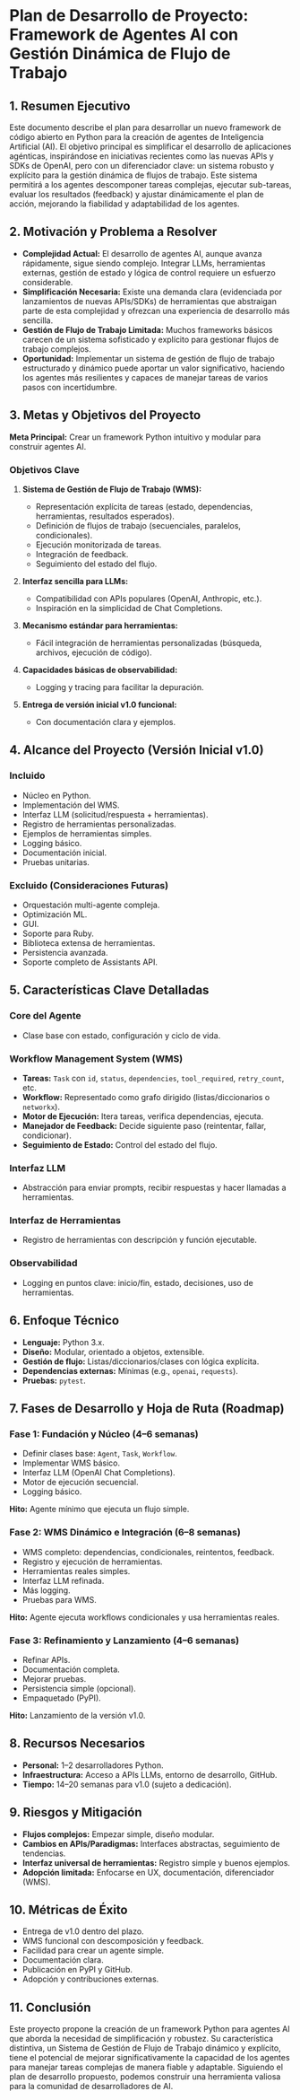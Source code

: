 # Plan de Desarrollo de Proyecto: Framework de Agentes AI con Gestión Dinámica de Flujo de Trabajo

## 1. Resumen Ejecutivo

Este documento describe el plan para desarrollar un nuevo framework de código abierto en Python para la creación de agentes de Inteligencia Artificial (AI). El objetivo principal es simplificar el desarrollo de aplicaciones agénticas, inspirándose en iniciativas recientes como las nuevas APIs y SDKs de OpenAI, pero con un diferenciador clave: un sistema robusto y explícito para la gestión dinámica de flujos de trabajo. Este sistema permitirá a los agentes descomponer tareas complejas, ejecutar sub-tareas, evaluar los resultados (feedback) y ajustar dinámicamente el plan de acción, mejorando la fiabilidad y adaptabilidad de los agentes.

## 2. Motivación y Problema a Resolver

- **Complejidad Actual:** El desarrollo de agentes AI, aunque avanza rápidamente, sigue siendo complejo. Integrar LLMs, herramientas externas, gestión de estado y lógica de control requiere un esfuerzo considerable.
- **Simplificación Necesaria:** Existe una demanda clara (evidenciada por lanzamientos de nuevas APIs/SDKs) de herramientas que abstraigan parte de esta complejidad y ofrezcan una experiencia de desarrollo más sencilla.
- **Gestión de Flujo de Trabajo Limitada:** Muchos frameworks básicos carecen de un sistema sofisticado y explícito para gestionar flujos de trabajo complejos.
- **Oportunidad:** Implementar un sistema de gestión de flujo de trabajo estructurado y dinámico puede aportar un valor significativo, haciendo los agentes más resilientes y capaces de manejar tareas de varios pasos con incertidumbre.

## 3. Metas y Objetivos del Proyecto

**Meta Principal:** Crear un framework Python intuitivo y modular para construir agentes AI.

### Objetivos Clave

1. **Sistema de Gestión de Flujo de Trabajo (WMS):**
   - Representación explícita de tareas (estado, dependencias, herramientas, resultados esperados).
   - Definición de flujos de trabajo (secuenciales, paralelos, condicionales).
   - Ejecución monitorizada de tareas.
   - Integración de feedback.
   - Seguimiento del estado del flujo.

2. **Interfaz sencilla para LLMs:**
   - Compatibilidad con APIs populares (OpenAI, Anthropic, etc.).
   - Inspiración en la simplicidad de Chat Completions.

3. **Mecanismo estándar para herramientas:**
   - Fácil integración de herramientas personalizadas (búsqueda, archivos, ejecución de código).

4. **Capacidades básicas de observabilidad:**
   - Logging y tracing para facilitar la depuración.

5. **Entrega de versión inicial v1.0 funcional:**
   - Con documentación clara y ejemplos.

## 4. Alcance del Proyecto (Versión Inicial v1.0)

### Incluido

- Núcleo en Python.
- Implementación del WMS.
- Interfaz LLM (solicitud/respuesta + herramientas).
- Registro de herramientas personalizadas.
- Ejemplos de herramientas simples.
- Logging básico.
- Documentación inicial.
- Pruebas unitarias.

### Excluido (Consideraciones Futuras)

- Orquestación multi-agente compleja.
- Optimización ML.
- GUI.
- Soporte para Ruby.
- Biblioteca extensa de herramientas.
- Persistencia avanzada.
- Soporte completo de Assistants API.

## 5. Características Clave Detalladas

### Core del Agente

- Clase base con estado, configuración y ciclo de vida.

### Workflow Management System (WMS)

- **Tareas:** `Task` con `id`, `status`, `dependencies`, `tool_required`, `retry_count`, etc.
- **Workflow:** Representado como grafo dirigido (listas/diccionarios o `networkx`).
- **Motor de Ejecución:** Itera tareas, verifica dependencias, ejecuta.
- **Manejador de Feedback:** Decide siguiente paso (reintentar, fallar, condicionar).
- **Seguimiento de Estado:** Control del estado del flujo.

### Interfaz LLM

- Abstracción para enviar prompts, recibir respuestas y hacer llamadas a herramientas.

### Interfaz de Herramientas

- Registro de herramientas con descripción y función ejecutable.

### Observabilidad

- Logging en puntos clave: inicio/fin, estado, decisiones, uso de herramientas.

## 6. Enfoque Técnico

- **Lenguaje:** Python 3.x.
- **Diseño:** Modular, orientado a objetos, extensible.
- **Gestión de flujo:** Listas/diccionarios/clases con lógica explícita.
- **Dependencias externas:** Mínimas (e.g., `openai`, `requests`).
- **Pruebas:** `pytest`.

## 7. Fases de Desarrollo y Hoja de Ruta (Roadmap)

### Fase 1: Fundación y Núcleo (4–6 semanas)

- Definir clases base: `Agent`, `Task`, `Workflow`.
- Implementar WMS básico.
- Interfaz LLM (OpenAI Chat Completions).
- Motor de ejecución secuencial.
- Logging básico.

**Hito:** Agente mínimo que ejecuta un flujo simple.

### Fase 2: WMS Dinámico e Integración (6–8 semanas)

- WMS completo: dependencias, condicionales, reintentos, feedback.
- Registro y ejecución de herramientas.
- Herramientas reales simples.
- Interfaz LLM refinada.
- Más logging.
- Pruebas para WMS.

**Hito:** Agente ejecuta workflows condicionales y usa herramientas reales.

### Fase 3: Refinamiento y Lanzamiento (4–6 semanas)

- Refinar APIs.
- Documentación completa.
- Mejorar pruebas.
- Persistencia simple (opcional).
- Empaquetado (PyPI).

**Hito:** Lanzamiento de la versión v1.0.

## 8. Recursos Necesarios

- **Personal:** 1–2 desarrolladores Python.
- **Infraestructura:** Acceso a APIs LLMs, entorno de desarrollo, GitHub.
- **Tiempo:** 14–20 semanas para v1.0 (sujeto a dedicación).

## 9. Riesgos y Mitigación

- **Flujos complejos:** Empezar simple, diseño modular.
- **Cambios en APIs/Paradigmas:** Interfaces abstractas, seguimiento de tendencias.
- **Interfaz universal de herramientas:** Registro simple y buenos ejemplos.
- **Adopción limitada:** Enfocarse en UX, documentación, diferenciador (WMS).

## 10. Métricas de Éxito

- Entrega de v1.0 dentro del plazo.
- WMS funcional con descomposición y feedback.
- Facilidad para crear un agente simple.
- Documentación clara.
- Publicación en PyPI y GitHub.
- Adopción y contribuciones externas.

## 11. Conclusión

Este proyecto propone la creación de un framework Python para agentes AI que aborda la necesidad de simplificación y robustez. Su característica distintiva, un Sistema de Gestión de Flujo de Trabajo dinámico y explícito, tiene el potencial de mejorar significativamente la capacidad de los agentes para manejar tareas complejas de manera fiable y adaptable. Siguiendo el plan de desarrollo propuesto, podemos construir una herramienta valiosa para la comunidad de desarrolladores de AI.

